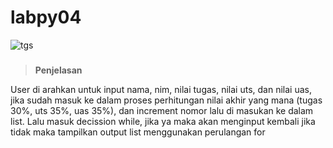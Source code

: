 # labpy04
![tgs](https://user-images.githubusercontent.com/56193251/69902247-b387f580-13bd-11ea-809e-797e3468e918.PNG)

### 

>  **Penjelasan**

User di arahkan untuk input nama, nim, nilai tugas, nilai uts, dan nilai uas, jika sudah masuk ke dalam proses perhitungan nilai akhir yang mana (tugas 30%, uts 35%, uas 35%), dan increment nomor lalu di masukan ke dalam list. Lalu masuk decission while, jika ya maka akan menginput kembali jika tidak maka tampilkan output list menggunakan perulangan for
